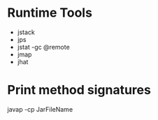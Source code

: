 
# Runtime Tools
* jstack
* jps
* jstat -gc <pid>@remote <interval> <iter>
* jmap
* jhat

# Print method signatures
javap -cp JarFileName <fullClassName>

